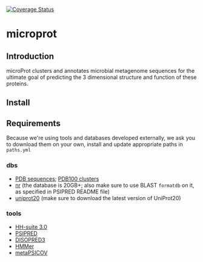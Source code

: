 [![Coverage Status](https://coveralls.io/repos/github/sjanssen2/microprot/badge.svg?branch=master)](https://coveralls.io/github/sjanssen2/microprot?branch=master)

# microprot
## Introduction
microProt clusters and annotates microbial metagenome sequences for the ultimate goal of predicting the 3 dimensional structure and function of these proteins.

## Install

## Requirements
Because we're using tools and databases developed externally, we ask you to download them on your own, install and update appropriate paths in `paths.yml`  

### dbs
* [PDB sequences](ftp://ftp.wwpdb.org/pub/pdb/derived_data/pdb_seqres.txt.gz); [PDB100 clusters](ftp://resources.rcsb.org/sequence/clusters/)
* [nr](ftp://ftp.ncbi.nih.gov/blast/db/FASTA/nr.gz) (the database is 20GB+; also make sure to use BLAST `formatdb` on it, as specified in PSIPRED README file)
* [uniprot20](http://wwwuser.gwdg.de/~compbiol/data/hhsuite/databases/hhsuite_dbs/) (make sure to download the latest version of UniProt20)

### tools
* [HH-suite 3.0](https://github.com/soedinglab/hh-suite)
* [PSIPRED](http://bioinfadmin.cs.ucl.ac.uk/downloads/psipred/)
* [DISOPRED3](http://bioinfadmin.cs.ucl.ac.uk/downloads/DISOPRED/)
* [HMMer](http://hmmer.org/download.html)
* [metaPSICOV](http://bioinfadmin.cs.ucl.ac.uk/downloads/MetaPSICOV/)
